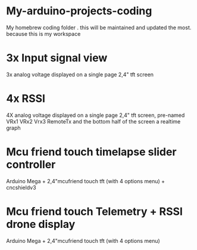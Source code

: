 # My-arduino-projects-coding
My homebrew coding folder . this will be maintained and updated the most. because this is my workspace




# 3x Input signal view 
3x analog voltage displayed on a single page 2,4" tft screen



# 4x RSSI
4X analog voltage displayed on a single page 2,4" tft screen,
pre-named VRx1 VRx2 Vrx3 RemoteTx and the bottom half of the screen a realtime graph



# Mcu friend touch timelapse slider controller
Arduino Mega + 2,4"mcufriend touch tft  (with 4 options menu) + cncshieldv3



# Mcu friend touch Telemetry +  RSSI drone display
Arduino Mega + 2,4"mcufriend touch tft (with 4 options menu)
